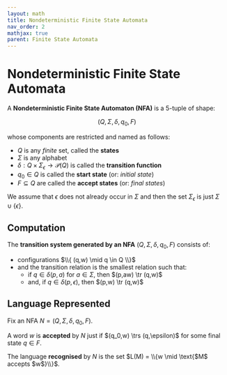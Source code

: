 ```yaml
---
layout: math
title: Nondeterministic Finite State Automata
nav_order: 2
mathjax: true
parent: Finite State Automata
---
```


# Nondeterministic Finite State Automata

A __Nondeterministic Finite State Automaton (NFA)__ is a 5-tuple of shape:

$$
    (Q,\,\Sigma,\,\delta,\,q_0,\,F)
$$

whose components are restricted and named as follows:
* $Q$ is any *finite* set, called the __states__
* $\Sigma$ is any alphabet
* $\delta : Q \times \Sigma_\epsilon \to \mathcal{P}(Q)$ is called the __transition function__
* $q_0 \in Q$ is called the __start state__ (or: *initial state*)
* $F \subseteq Q$ are called the __accept states__ (or: *final states*)

We assume that $\epsilon$ does not already occur in $\Sigma$ and then the set $\Sigma_\epsilon$ is just $\Sigma \cup \{\epsilon\}$.

## Computation

The __transition system generated by an NFA__ $(Q,\Sigma,\delta,q_0,F)$ consists of:
  
  * configurations $\\{ (q,w) \mid q \in Q \\}$
  * and the transition relation is the smallest relation such that: 
      - if $q \in \delta(p,a)$ for $a \in \Sigma$, then $(p,aw) \tr (q,w)$
      - and, if $q \in \delta(p,\epsilon)$, then $(p,w) \tr (q,w)$

## Language Represented

Fix an NFA $N = (Q,\Sigma,\delta,q_0,F)$.

A word $w$ is __accepted__ by $N$ just if $(q_0,w) \trs (q,\epsilon)$ for some final state $q \in F$.

The language __recognised__ by $N$ is the set $L(M) = \\{w \mid \text{$M$ accepts $w$}\\}$. 

